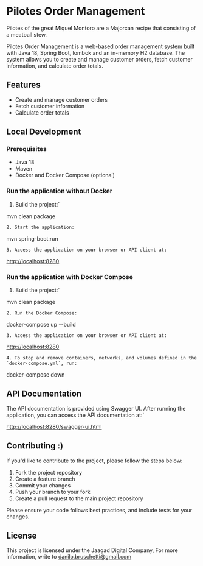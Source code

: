 
# Pilotes Order Management
Pilotes of the great Miquel Montoro are a Majorcan recipe that consisting of a meatball stew.

Pilotes Order Management is a web-based order management system built with Java 18, Spring Boot, lombok and an in-memory H2 database.
The system allows you to create and manage customer orders, fetch customer information, and calculate order totals.

## Features

- Create and manage customer orders
- Fetch customer information
- Calculate order totals

## Local Development

### Prerequisites

- Java 18
- Maven
- Docker and Docker Compose (optional)

### Run the application without Docker

1. Build the project:`

mvn clean package


`2. Start the application:`

mvn spring-boot:run

`3. Access the application on your browser or API client at:`

[http://localhost:8280](http://localhost:8280/)


### Run the application with Docker Compose

1. Build the project:`

mvn clean package

`2. Run the Docker Compose:`

docker-compose up --build

`3. Access the application on your browser or API client at:`

[http://localhost:8280](http://localhost:8280/)


``4. To stop and remove containers, networks, and volumes defined in the `docker-compose.yml`, run:``

docker-compose down

## API Documentation

The API documentation is provided using Swagger UI. After running the application, you can access the API documentation at:`

[http://localhost:8280/swagger-ui.html](http://localhost:8280/swagger-ui.html)

## Contributing :)

If you'd like to contribute to the project, please follow the steps below:

1. Fork the project repository
2. Create a feature branch
3. Commit your changes
4. Push your branch to your fork
5. Create a pull request to the main project repository

Please ensure your code follows best practices, and include tests for your changes.

## License
This project is licensed under the Jaagad Digital Company, For more information, write to danilo.bruschetti@gmail.com
